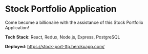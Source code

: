 # Stock Portfolio Application

Come become a billionaire with the assistance of this Stock Portfolio Application!

**Tech Stack**: React, Redux, Node.js, Express, PostgreSQL

**Deployed**: https://stock-port-ttp.herokuapp.com/
